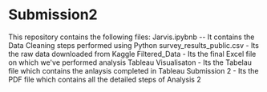 # Submission2
This repository contains the following files:
Jarvis.ipybnb -- It contains the Data Cleaning steps performed using Python
survey_results_public.csv - Its the raw data downloaded from Kaggle
Filtered_Data - Its the final Excel file on which we've performed analysis
Tableau Visualisaton - Its the Tabelau file which contains the anlaysis completed in Tableau
Submission 2 - Its the PDF file which contains all the detailed steps of Analysis 2
